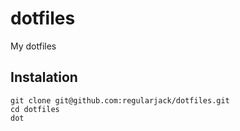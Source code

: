 dotfiles
========

My dotfiles

## Instalation

    git clone git@github.com:regularjack/dotfiles.git
    cd dotfiles
    dot
